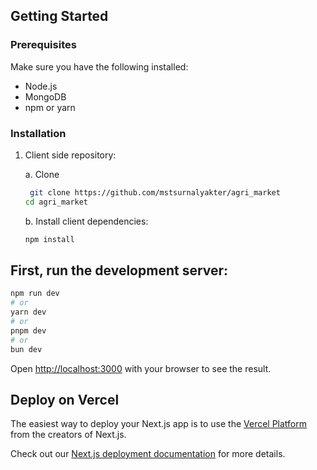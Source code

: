 ## Getting Started

### Prerequisites

Make sure you have the following installed:

- Node.js
- MongoDB
- npm or yarn

### Installation

1. Client side repository:

    a. Clone
    ```sh
     git clone https://github.com/mstsurnalyakter/agri_market
    cd agri_market
    ```

    b. Install client dependencies:

    ```sh
    npm install
    ```


##  First, run the development server:

```bash
npm run dev
# or
yarn dev
# or
pnpm dev
# or
bun dev
```

Open [http://localhost:3000](http://localhost:3000) with your browser to see the result.



## Deploy on Vercel

The easiest way to deploy your Next.js app is to use the [Vercel Platform](https://vercel.com/new?utm_medium=default-template&filter=next.js&utm_source=create-next-app&utm_campaign=create-next-app-readme) from the creators of Next.js.

Check out our [Next.js deployment documentation](https://nextjs.org/docs/app/building-your-application/deploying) for more details.
